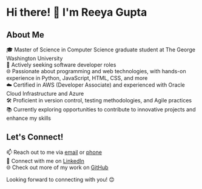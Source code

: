 # Hi there! 👋 I'm Reeya Gupta

## About Me
🎓 Master of Science in Computer Science graduate student at The George Washington University  
💼 Actively seeking software developer roles  
🌐 Passionate about programming and web technologies, with hands-on experience in Python, JavaScript, HTML, CSS, and more  
☁️ Certified in AWS (Developer Associate) and experienced with Oracle Cloud Infrastructure and Azure  
🛠️ Proficient in version control, testing methodologies, and Agile practices  
📚 Currently exploring opportunities to contribute to innovative projects and enhance my skills  



## Let's Connect!
📫 Reach out to me via [email](mailto:guptareeya53@gwu.edu) or [phone](tel:+12026214643)  
💼 Connect with me on [LinkedIn](https://www.linkedin.com/in/reeya-gupta)  
🌐 Check out more of my work on [GitHub](https://github.com/yourgithubusername)  

Looking forward to connecting with you! 😊
